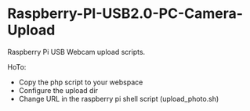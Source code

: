 # Raspberry-PI-USB2.0-PC-Camera-Upload

Raspberry Pi USB Webcam upload scripts. 

HoTo:
- Copy the php script to your webspace 
- Configure the upload dir
- Change URL in the raspberry pi shell script (upload_photo.sh)
